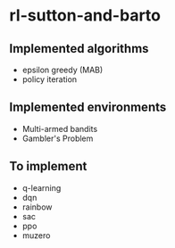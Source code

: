 # rl-sutton-and-barto

## Implemented algorithms
* epsilon greedy (MAB)
* policy iteration

## Implemented environments
* Multi-armed bandits
* Gambler's Problem

## To implement
* q-learning
* dqn
* rainbow
* sac
* ppo
* muzero
